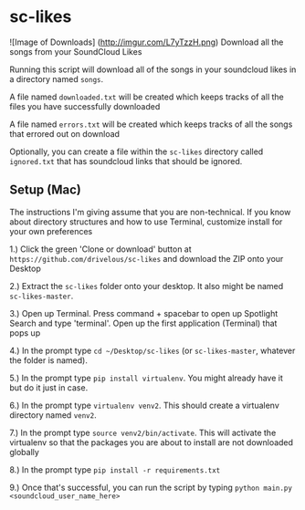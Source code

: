 # sc-likes
![Image of Downloads]
(http://imgur.com/L7yTzzH.png)
Download all the songs from your SoundCloud Likes

Running this script will download all of the songs in your soundcloud likes in a directory named `songs`.

A file named `downloaded.txt` will be created which keeps tracks of all the files you have successfully downloaded

A file named `errors.txt` will be created which keeps tracks of all the songs that errored out on download

Optionally, you can create a file within the `sc-likes` directory called `ignored.txt` that has soundcloud links that should be ignored.

## Setup (Mac)

The instructions I'm giving assume that you are non-technical. If you know about directory structures and how to use Terminal,
customize install for your own preferences

1.) Click the green 'Clone or download' button at `https://github.com/drivelous/sc-likes` and download the ZIP onto your Desktop

2.) Extract the `sc-likes` folder onto your desktop. It also might be named `sc-likes-master`.

3.) Open up Terminal. Press command + spacebar to open up Spotlight Search and type 'terminal'. Open up the first application (Terminal) that pops up

4.) In the prompt type `cd ~/Desktop/sc-likes` (or `sc-likes-master`, whatever the folder is named).

5.) In the prompt type `pip install virtualenv`. You might already have it but do it just in case.

6.) In the prompt type `virtualenv venv2`. This should create a virtualenv directory named `venv2`.

7.) In the prompt type `source venv2/bin/activate`. This will activate the virtualenv so that the packages you are about to install are not downloaded globally

8.) In the prompt type `pip install -r requirements.txt`

9.) Once that's successful, you can run the script by typing `python main.py <soundcloud_user_name_here>`
